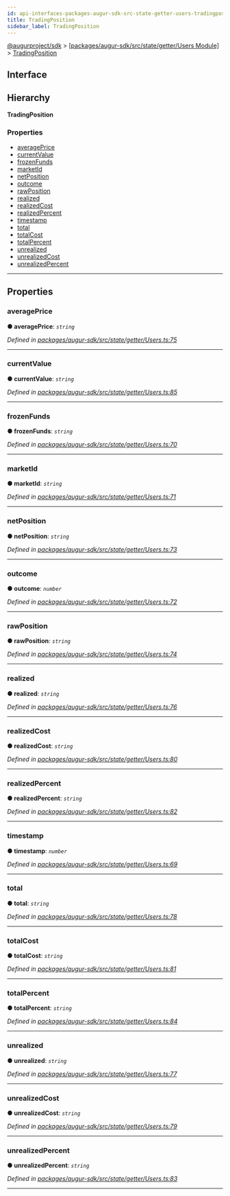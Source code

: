 ```yaml
---
id: api-interfaces-packages-augur-sdk-src-state-getter-users-tradingposition
title: TradingPosition
sidebar_label: TradingPosition
---
```


[@augurproject/sdk](api-readme.md) > [[packages/augur-sdk/src/state/getter/Users Module]](api-modules-packages-augur-sdk-src-state-getter-users-module.md) > [TradingPosition](api-interfaces-packages-augur-sdk-src-state-getter-users-tradingposition.md)

## Interface

## Hierarchy

**TradingPosition**

### Properties

* [averagePrice](api-interfaces-packages-augur-sdk-src-state-getter-users-tradingposition.md#averageprice)
* [currentValue](api-interfaces-packages-augur-sdk-src-state-getter-users-tradingposition.md#currentvalue)
* [frozenFunds](api-interfaces-packages-augur-sdk-src-state-getter-users-tradingposition.md#frozenfunds)
* [marketId](api-interfaces-packages-augur-sdk-src-state-getter-users-tradingposition.md#marketid)
* [netPosition](api-interfaces-packages-augur-sdk-src-state-getter-users-tradingposition.md#netposition)
* [outcome](api-interfaces-packages-augur-sdk-src-state-getter-users-tradingposition.md#outcome)
* [rawPosition](api-interfaces-packages-augur-sdk-src-state-getter-users-tradingposition.md#rawposition)
* [realized](api-interfaces-packages-augur-sdk-src-state-getter-users-tradingposition.md#realized)
* [realizedCost](api-interfaces-packages-augur-sdk-src-state-getter-users-tradingposition.md#realizedcost)
* [realizedPercent](api-interfaces-packages-augur-sdk-src-state-getter-users-tradingposition.md#realizedpercent)
* [timestamp](api-interfaces-packages-augur-sdk-src-state-getter-users-tradingposition.md#timestamp)
* [total](api-interfaces-packages-augur-sdk-src-state-getter-users-tradingposition.md#total)
* [totalCost](api-interfaces-packages-augur-sdk-src-state-getter-users-tradingposition.md#totalcost)
* [totalPercent](api-interfaces-packages-augur-sdk-src-state-getter-users-tradingposition.md#totalpercent)
* [unrealized](api-interfaces-packages-augur-sdk-src-state-getter-users-tradingposition.md#unrealized)
* [unrealizedCost](api-interfaces-packages-augur-sdk-src-state-getter-users-tradingposition.md#unrealizedcost)
* [unrealizedPercent](api-interfaces-packages-augur-sdk-src-state-getter-users-tradingposition.md#unrealizedpercent)

---

## Properties

<a id="averageprice"></a>

###  averagePrice

**● averagePrice**: *`string`*

*Defined in [packages/augur-sdk/src/state/getter/Users.ts:75](https://github.com/AugurProject/augur/blob/a689f5d0f9/packages/augur-sdk/src/state/getter/Users.ts#L75)*

___
<a id="currentvalue"></a>

###  currentValue

**● currentValue**: *`string`*

*Defined in [packages/augur-sdk/src/state/getter/Users.ts:85](https://github.com/AugurProject/augur/blob/a689f5d0f9/packages/augur-sdk/src/state/getter/Users.ts#L85)*

___
<a id="frozenfunds"></a>

###  frozenFunds

**● frozenFunds**: *`string`*

*Defined in [packages/augur-sdk/src/state/getter/Users.ts:70](https://github.com/AugurProject/augur/blob/a689f5d0f9/packages/augur-sdk/src/state/getter/Users.ts#L70)*

___
<a id="marketid"></a>

###  marketId

**● marketId**: *`string`*

*Defined in [packages/augur-sdk/src/state/getter/Users.ts:71](https://github.com/AugurProject/augur/blob/a689f5d0f9/packages/augur-sdk/src/state/getter/Users.ts#L71)*

___
<a id="netposition"></a>

###  netPosition

**● netPosition**: *`string`*

*Defined in [packages/augur-sdk/src/state/getter/Users.ts:73](https://github.com/AugurProject/augur/blob/a689f5d0f9/packages/augur-sdk/src/state/getter/Users.ts#L73)*

___
<a id="outcome"></a>

###  outcome

**● outcome**: *`number`*

*Defined in [packages/augur-sdk/src/state/getter/Users.ts:72](https://github.com/AugurProject/augur/blob/a689f5d0f9/packages/augur-sdk/src/state/getter/Users.ts#L72)*

___
<a id="rawposition"></a>

###  rawPosition

**● rawPosition**: *`string`*

*Defined in [packages/augur-sdk/src/state/getter/Users.ts:74](https://github.com/AugurProject/augur/blob/a689f5d0f9/packages/augur-sdk/src/state/getter/Users.ts#L74)*

___
<a id="realized"></a>

###  realized

**● realized**: *`string`*

*Defined in [packages/augur-sdk/src/state/getter/Users.ts:76](https://github.com/AugurProject/augur/blob/a689f5d0f9/packages/augur-sdk/src/state/getter/Users.ts#L76)*

___
<a id="realizedcost"></a>

###  realizedCost

**● realizedCost**: *`string`*

*Defined in [packages/augur-sdk/src/state/getter/Users.ts:80](https://github.com/AugurProject/augur/blob/a689f5d0f9/packages/augur-sdk/src/state/getter/Users.ts#L80)*

___
<a id="realizedpercent"></a>

###  realizedPercent

**● realizedPercent**: *`string`*

*Defined in [packages/augur-sdk/src/state/getter/Users.ts:82](https://github.com/AugurProject/augur/blob/a689f5d0f9/packages/augur-sdk/src/state/getter/Users.ts#L82)*

___
<a id="timestamp"></a>

###  timestamp

**● timestamp**: *`number`*

*Defined in [packages/augur-sdk/src/state/getter/Users.ts:69](https://github.com/AugurProject/augur/blob/a689f5d0f9/packages/augur-sdk/src/state/getter/Users.ts#L69)*

___
<a id="total"></a>

###  total

**● total**: *`string`*

*Defined in [packages/augur-sdk/src/state/getter/Users.ts:78](https://github.com/AugurProject/augur/blob/a689f5d0f9/packages/augur-sdk/src/state/getter/Users.ts#L78)*

___
<a id="totalcost"></a>

###  totalCost

**● totalCost**: *`string`*

*Defined in [packages/augur-sdk/src/state/getter/Users.ts:81](https://github.com/AugurProject/augur/blob/a689f5d0f9/packages/augur-sdk/src/state/getter/Users.ts#L81)*

___
<a id="totalpercent"></a>

###  totalPercent

**● totalPercent**: *`string`*

*Defined in [packages/augur-sdk/src/state/getter/Users.ts:84](https://github.com/AugurProject/augur/blob/a689f5d0f9/packages/augur-sdk/src/state/getter/Users.ts#L84)*

___
<a id="unrealized"></a>

###  unrealized

**● unrealized**: *`string`*

*Defined in [packages/augur-sdk/src/state/getter/Users.ts:77](https://github.com/AugurProject/augur/blob/a689f5d0f9/packages/augur-sdk/src/state/getter/Users.ts#L77)*

___
<a id="unrealizedcost"></a>

###  unrealizedCost

**● unrealizedCost**: *`string`*

*Defined in [packages/augur-sdk/src/state/getter/Users.ts:79](https://github.com/AugurProject/augur/blob/a689f5d0f9/packages/augur-sdk/src/state/getter/Users.ts#L79)*

___
<a id="unrealizedpercent"></a>

###  unrealizedPercent

**● unrealizedPercent**: *`string`*

*Defined in [packages/augur-sdk/src/state/getter/Users.ts:83](https://github.com/AugurProject/augur/blob/a689f5d0f9/packages/augur-sdk/src/state/getter/Users.ts#L83)*

___

